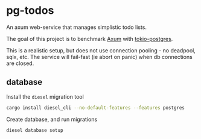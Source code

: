 # pg-todos

An axum web-service that manages simplistic todo lists.

The goal of this project is to benchmark [Axum](https://docs.rs/axum/latest/axum/)
with [tokio-postgres](https://crates.io/crates/tokio-postgres).

This is a realistic setup, but does not use connection pooling - no deadpool, sqlx, etc.
The service will fail-fast (ie abort on panic) when db connections are closed.

## database

Install the `diesel` migration tool

```sh
cargo install diesel_cli --no-default-features --features postgres
```

Create database, and run migrations

```sh
diesel database setup
```
